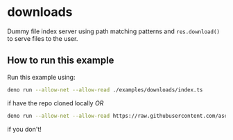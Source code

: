 # downloads

Dummy file index server using path matching patterns and `res.download()` to serve files to the user.

## How to run this example

Run this example using:

```bash
deno run --allow-net --allow-read ./examples/downloads/index.ts
```

if have the repo cloned locally _OR_

```bash
deno run --allow-net --allow-read https://raw.githubusercontent.com/asos-craigmorten/opine/main/examples/downloads/index.ts
```

if you don't!
